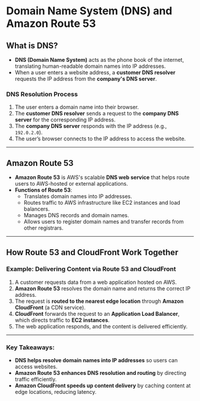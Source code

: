 # Domain Name System (DNS) and Amazon Route 53

## What is DNS?
- **DNS (Domain Name System)** acts as the phone book of the internet, translating human-readable domain names into IP addresses.
- When a user enters a website address, a **customer DNS resolver** requests the IP address from the **company's DNS server**.

### DNS Resolution Process
1. The user enters a domain name into their browser.
2. The **customer DNS resolver** sends a request to the **company DNS server** for the corresponding IP address.
3. The **company DNS server** responds with the IP address (e.g., `192.0.2.0`).
4. The user’s browser connects to the IP address to access the website.

---

## Amazon Route 53
- **Amazon Route 53** is AWS's scalable **DNS web service** that helps route users to AWS-hosted or external applications.
- **Functions of Route 53**:
  - Translates domain names into IP addresses.
  - Routes traffic to AWS infrastructure like EC2 instances and load balancers.
  - Manages DNS records and domain names.
  - Allows users to register domain names and transfer records from other registrars.

---

## How Route 53 and CloudFront Work Together

### Example: Delivering Content via Route 53 and CloudFront
1. A customer requests data from a web application hosted on AWS.
2. **Amazon Route 53** resolves the domain name and returns the correct IP address.
3. The request is **routed to the nearest edge location** through **Amazon CloudFront** (a CDN service).
4. **CloudFront** forwards the request to an **Application Load Balancer**, which directs traffic to **EC2 instances**.
5. The web application responds, and the content is delivered efficiently.

---

### Key Takeaways:
- **DNS helps resolve domain names into IP addresses** so users can access websites.
- **Amazon Route 53 enhances DNS resolution and routing** by directing traffic efficiently.
- **Amazon CloudFront speeds up content delivery** by caching content at edge locations, reducing latency.